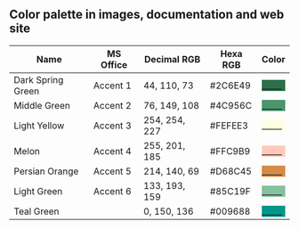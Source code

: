 ## Color palette in images, documentation and web site

| Name              | MS Office | Decimal RGB   | Hexa RGB | Color
| ----------------- | --------- | ------------- | -------- | -----
| Dark Spring Green | Accent 1  |  44, 110,  73 | #2C6E49  |<div style="background-color:#2C6E49">_____</div>
| Middle Green      | Accent 2  |  76, 149, 108 | #4C956C  |<div style="background-color:#4C956C">_____</div>
| Light Yellow      | Accent 3  | 254, 254, 227 | #FEFEE3  |<div style="background-color:#FEFEE3">_____</div>
| Melon             | Accent 4  | 255, 201, 185 | #FFC9B9  |<div style="background-color:#FFC9B9">_____</div>
| Persian Orange    | Accent 5  | 214, 140,  69 | #D68C45  |<div style="background-color:#D68C45">_____</div>
| Light Green       | Accent 6  | 133, 193, 159 | #85C19F  |<div style="background-color:#85C19F">_____</div>
| Teal Green        |           |   0, 150, 136 | #009688  |<div style="background-color:#009688">_____</div>
